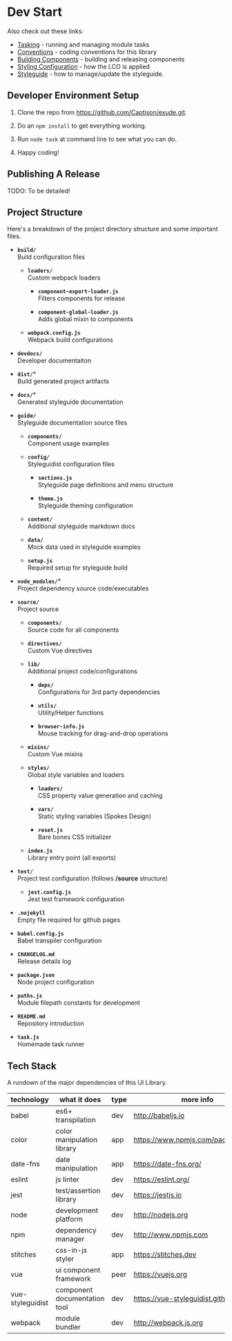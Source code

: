 
# Dev Start

Also check out these links:

- [Tasking](tasking.md) - running and managing module tasks
- [Conventions](conventions.md) - coding conventions for this library
- [Building Components](building-components.md) - building and releasing components
- [Styling Configuration](styling-configuration.md) - how the LCO is applied
- [Styleguide](styleguide.md) - how to manage/update the styleguide.


## Developer Environment Setup

1. Clone the repo from https://github.com/Captison/exude.git.

2. Do an `npm install` to get everything working.

3. Run `node task` at command line to see what you can do.

4. Happy coding!


## Publishing A Release

TODO: To be detailed!


## Project Structure

Here's a breakdown of the project directory structure and some important files.

- __`build/`__  
Build configuration files

    - __`loaders/`__  
    Custom webpack loaders

        - __`component-export-loader.js`__  
        Filters components for release

        - __`component-global-loader.js`__  
        Adds global mixin to components

    - __`webpack.config.js`__  
    Webpack build configurations

- __`devdocs/`__  
Developer documentaiton

- __`dist/`__*  
Build generated project artifacts

- __`docs/`__*  
Generated styleguide documentation

- __`guide/`__  
Styleguide documentation source files

    - __`components/`__  
    Component usage examples

    - __`config/`__  
    Styleguidist configuration files

        - __`sections.js`__  
        Styleguide page definitions and menu structure

        - __`theme.js`__  
        Styleguide theming configuration

    - __`content/`__  
    Additional styleguide markdown docs

    - __`data/`__  
    Mock data used in styleguide examples

    - __`setup.js`__  
    Required setup for styleguide build

- __`node_modules/`__*  
Project dependency source code/executables

- __`source/`__  
Project source

    - __`components/`__  
    Source code for all components

    - __`directives/`__  
    Custom Vue directives

    - __`lib/`__  
    Additional project code/configurations

        - __`deps/`__  
        Configurations for 3rd party dependencies

        - __`utils/`__  
        Utility/Helper functions

        - __`browser-info.js`__  
        Mouse tracking for drag-and-drop operations

    - __`mixins/`__  
    Custom Vue mixins

    - __`styles/`__  
    Global style variables and loaders

        - __`loaders/`__  
        CSS property value generation and caching

        - __`vars/`__  
        Static styling variables (Spokes Design)

        - __`reset.js`__  
        Bare bones CSS initializer

    - __`index.js`__  
    Library entry point (all exports)

- __`test/`__  
Project test configuration (follows __/source__ structure)

    - __`jest.config.js`__  
    Jest test framework configuration

- __`.nojekyll`__  
Empty file required for github pages

- __`babel.config.js`__  
Babel transpiler configuration

- __`CHANGELOG.md`__  
Release details log

- __`package.json`__  
Node project configuration

- __`paths.js`__  
Module filepath constants for development

- __`README.md`__  
Repository introduction

- __`task.js`__  
Homemade task runner


## Tech Stack

A rundown of the major dependencies of this UI Library.

technology           | what it does                   | type   | more info
-------------------- | ------------------------------ | ------ | ---------------------------------
babel                | es6+ transpilation             | dev    | http://babeljs.io
color                | color manipulation library     | app    | https://www.npmjs.com/package/color
date-fns             | date manipulation              | app    | https://date-fns.org/
eslint               | js linter                      | dev    | https://eslint.org/
jest                 | test/assertion library         | dev    | https://jestjs.io
node                 | development platform           | dev    | http://nodejs.org
npm                  | dependency manager             | dev    | http://www.npmjs.com
stitches             | css-in-js styler               | app    | https://stitches.dev
vue                  | ui component framework         | peer   | https://vuejs.org
vue-styleguidist     | component documentation tool   | dev    | https://vue-styleguidist.github.io
webpack              | module bundler                 | dev    | http://webpack.js.org
